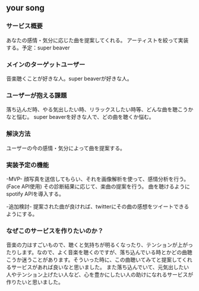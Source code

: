 ## your song

### サービス概要

あなたの感情・気分に応じた曲を提案してくれる。
アーティストを絞って実装する。予定：super beaver

### メインのターゲットユーザー

音楽聴くことが好きな人。super beaverが好きな人。

### ユーザーが抱える課題

落ち込んだ時、やる気出したい時、リラックスしたい時等、どんな曲を聴こうかなと悩む。
super beaverを好きな人で、どの曲を聴くか悩む。

### 解決方法

ユーザーの今の感情・気分によって曲を提案する。

### 実装予定の機能

-MVP-
顔写真を送信してもらい、それを画像解析を使って、感情分析を行う。(Face API使用)
その診断結果に応じて、楽曲の提案を行う。
曲を聴けるようにspotify APIを導入する。

-追加検討-
提案された曲が良ければ、twitterにその曲の感想をツイートできるようにする。

### なぜこのサービスを作りたいのか？

音楽の力はすごいもので、聴くと気持ちが明るくなったり、テンションが上がったりします。なので、よく音楽を聴くのですが、落ち込んでいる時とかどの曲聴こうか迷うことがあります。そういった時に、この曲聴いてみてと提案してくれるサービスがあれば良いなと思いました。
また落ち込んでいて、元気出したい人やテンション上げたい人など、心を豊かにしたい人の助けになれるサービスが作りたいと思いました。

